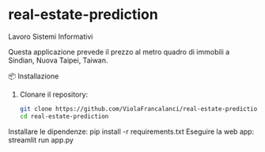 # real-estate-prediction
Lavoro Sistemi Informativi

Questa applicazione prevede il prezzo al metro quadro di immobili a Sindian, Nuova Taipei, Taiwan.

📦 Installazione
1. Clonare il repository:
   ```bash
   git clone https://github.com/ViolaFrancalanci/real-estate-prediction.git
   cd real-estate-prediction
Installare le dipendenze: 
pip install -r requirements.txt
Eseguire la web app:
streamlit run app.py
